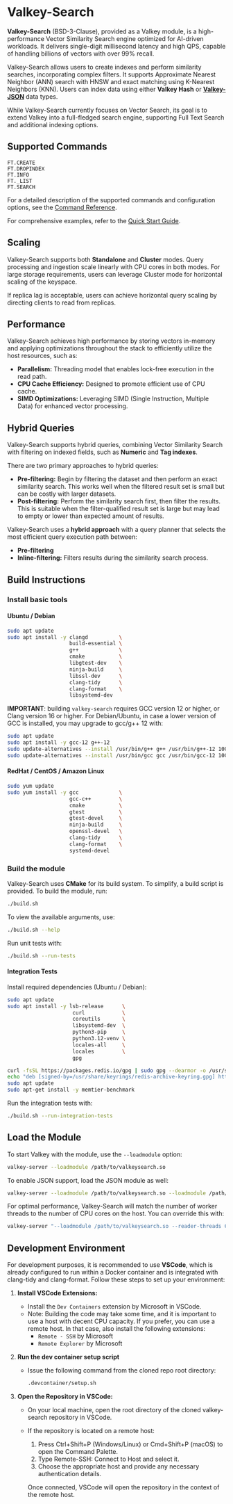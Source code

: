 # Valkey-Search

**Valkey-Search** (BSD-3-Clause), provided as a Valkey module, is a high-performance Vector Similarity Search engine optimized for AI-driven workloads. It delivers single-digit millisecond latency and high QPS, capable of handling billions of vectors with over 99% recall.

Valkey-Search allows users to create indexes and perform similarity searches, incorporating complex filters. It supports Approximate Nearest Neighbor (ANN) search with HNSW and exact matching using K-Nearest Neighbors (KNN). Users can index data using either **Valkey Hash** or **[Valkey-JSON](https://github.com/valkey-io/valkey-json)** data types.

While Valkey-Search currently focuses on Vector Search, its goal is to extend Valkey into a full-fledged search engine, supporting Full Text Search and additional indexing options.

## Supported Commands

```plaintext
FT.CREATE
FT.DROPINDEX
FT.INFO
FT._LIST
FT.SEARCH
```

For a detailed description of the supported commands and configuration options, see the [Command Reference](https://github.com/valkey-io/valkey-search/blob/main/COMMANDS.md).

For comprehensive examples, refer to the [Quick Start Guide](https://github.com/valkey-io/valkey-search/blob/main/QUICK_START.md).

## Scaling

Valkey-Search supports both **Standalone** and **Cluster** modes. Query processing and ingestion scale linearly with CPU cores in both modes. For large storage requirements, users can leverage Cluster mode for horizontal scaling of the keyspace.

If replica lag is acceptable, users can achieve horizontal query scaling by directing clients to read from replicas.

## Performance

Valkey-Search achieves high performance by storing vectors in-memory and applying optimizations throughout the stack to efficiently utilize the host resources, such as:

- **Parallelism:**  Threading model that enables lock-free execution in the read path.
- **CPU Cache Efficiency:** Designed to promote efficient use of CPU cache.
- **SIMD Optimizations:** Leveraging SIMD (Single Instruction, Multiple Data) for enhanced vector processing.

## Hybrid Queries

Valkey-Search supports hybrid queries, combining Vector Similarity Search with filtering on indexed fields, such as **Numeric** and **Tag indexes**.

There are two primary approaches to hybrid queries:

- **Pre-filtering:** Begin by filtering the dataset and then perform an exact similarity search. This works well when the filtered result set is small but can be costly with larger datasets.
- **Post-filtering:** Perform the similarity search first, then filter the results. This is suitable when the filter-qualified result set is large but may lead to empty or lower than expected amount of results.

Valkey-Search uses a **hybrid approach** with a query planner that selects the most efficient query execution path between:

- **Pre-filtering**
- **Inline-filtering:** Filters results during the similarity search process.

## Build Instructions

### Install basic tools

#### Ubuntu / Debian

```sh
sudo apt update
sudo apt install -y clangd          \
                    build-essential \
                    g++             \
                    cmake           \
                    libgtest-dev    \
                    ninja-build     \
                    libssl-dev      \
                    clang-tidy      \
                    clang-format    \
                    libsystemd-dev
```


**IMPORTANT**: building `valkey-search` requires GCC version 12 or higher, or Clang version 16 or higher. For Debian/Ubuntu, in case a lower version of GCC is installed, you may upgrade to gcc/g++ 12 with:

```sh
sudo apt update
sudo apt install -y gcc-12 g++-12
sudo update-alternatives --install /usr/bin/g++ g++ /usr/bin/g++-12 1000
sudo update-alternatives --install /usr/bin/gcc gcc /usr/bin/gcc-12 1000
```

#### RedHat / CentOS / Amazon Linux

```sh
sudo yum update
sudo yum install -y gcc             \
                    gcc-c++         \
                    cmake           \
                    gtest           \
                    gtest-devel     \
                    ninja-build     \
                    openssl-devel   \
                    clang-tidy      \
                    clang-format    \
                    systemd-devel
```

### Build the module

Valkey-Search uses **CMake** for its build system. To simplify, a build script is provided. To build the module, run:

```sh
./build.sh
```

To view the available arguments, use:

```sh
./build.sh --help
```

Run unit tests with:

```sh
./build.sh --run-tests
```

#### Integration Tests

Install required dependencies (Ubuntu / Debian):

```sh
sudo apt update
sudo apt install -y lsb-release      \
                     curl            \
                     coreutils       \
                     libsystemd-dev  \
                     python3-pip     \
                     python3.12-venv \
                     locales-all     \
                     locales         \
                     gpg

curl -fsSL https://packages.redis.io/gpg | sudo gpg --dearmor -o /usr/share/keyrings/redis-archive-keyring.gpg
echo "deb [signed-by=/usr/share/keyrings/redis-archive-keyring.gpg] https://packages.redis.io/deb $(lsb_release -cs) main" | sudo tee /etc/apt/sources.list.d/redis.list
sudo apt update
sudo apt-get install -y memtier-benchmark
```

Run the integration tests with:

```sh
./build.sh --run-integration-tests
```

## Load the Module

To start Valkey with the module, use the `--loadmodule` option:

```sh
valkey-server --loadmodule /path/to/valkeysearch.so
```

To enable JSON support, load the JSON module as well:

```sh
valkey-server --loadmodule /path/to/valkeysearch.so --loadmodule /path/to/libjson.so
```

For optimal performance, Valkey-Search will match the number of worker threads to the number of CPU cores on the host. You can override this with:

```sh
valkey-server "--loadmodule /path/to/valkeysearch.so --reader-threads 64 --writer-threads 64"
```

## Development Environment

For development purposes, it is recommended to use <b>VSCode</b>, which is already configured to run within a Docker container and is integrated with clang-tidy and clang-format. Follow these steps to set up your environment:

1. <b>Install VSCode Extensions:</b>
    - Install the `Dev Containers` extension by Microsoft in VSCode.
    - Note: Building the code may take some time, and it is important to use a host with decent CPU capacity. If you prefer, you can use a remote host. In that case, also install the following extensions:
      - `Remote - SSH` by Microsoft
      - `Remote Explorer` by Microsoft

2. <b>Run the dev container setup script</b>
    - Issue the following command from the cloned repo root directory:
        ```sh
        .devcontainer/setup.sh
        ```

3. <b>Open the Repository in VSCode:</b>
    - On your local machine, open the root directory of the cloned valkey-search repository in VSCode.
    - If the repository is located on a remote host:
      1. Press Ctrl+Shift+P (Windows/Linux) or Cmd+Shift+P (macOS) to open the Command Palette.
      2. Type Remote-SSH: Connect to Host and select it.
      3. Choose the appropriate host and provide any necessary authentication details.

       Once connected, VSCode will open the repository in the context of the remote host.

